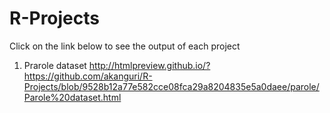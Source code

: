 # R-Projects
Click on the link below to see the output of each project

1) Prarole dataset
http://htmlpreview.github.io/?https://github.com/akanguri/R-Projects/blob/9528b12a77e582cce08fca29a8204835e5a0daee/parole/Parole%20dataset.html
